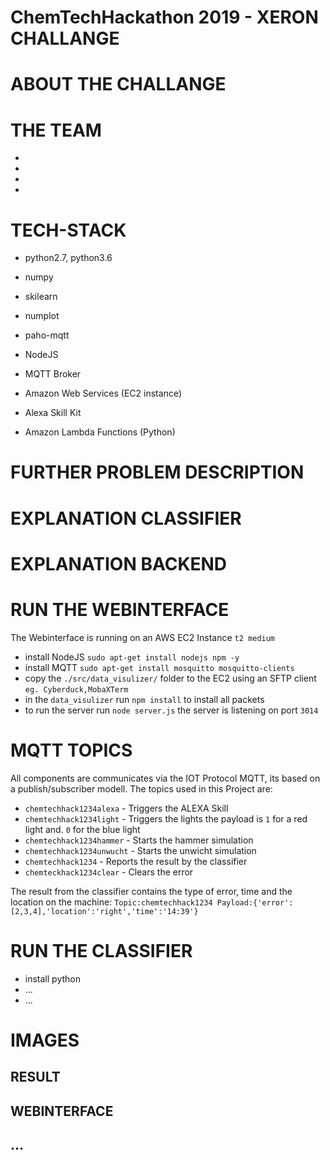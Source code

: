 # ChemTechHackathon 2019 - XERON CHALLANGE




# ABOUT THE CHALLANGE



# THE TEAM
*
*
*
*





# TECH-STACK

* python2.7, python3.6
* numpy
* skilearn
* numplot
* paho-mqtt

* NodeJS
* MQTT Broker



* Amazon Web Services (EC2 instance)
* Alexa Skill Kit
* Amazon Lambda Functions (Python)


# FURTHER PROBLEM DESCRIPTION



# EXPLANATION CLASSIFIER


# EXPLANATION BACKEND



# RUN THE WEBINTERFACE
The Webinterface is running on an AWS EC2 Instance `t2 medium`

* install NodeJS `sudo apt-get install nodejs npm -y`
* install MQTT `sudo apt-get install mosquitto mosquitto-clients`
* copy the `./src/data_visulizer/` folder to the EC2 using an  SFTP client `eg. Cyberduck,MobaXTerm`
* in the `data_visulizer` run `npm install` to install all packets
* to run the server run `node server.js` the server is listening on port `3014`

# MQTT TOPICS
All components are communicates via the IOT Protocol MQTT, its based on a publish/subscriber modell.
The topics used in this Project are:

* `chemtechhack1234alexa` - Triggers the ALEXA Skill
* `chemtechhack1234light` - Triggers the lights the payload is `1` for a red light and. `0` for the blue light
* `chemtechhack1234hammer` - Starts the hammer simulation
* `chemtechhack1234unwucht` - Starts the unwicht simulation
* `chemtechhack1234` - Reports the result by the classifier
* `chemteckhack1234clear` - Clears the error


The result from the classifier contains the type of error, time and the location on the machine:
`Topic:chemtechhack1234
Payload:{'error':[2,3,4],'location':'right','time':'14:39'}
`



# RUN THE CLASSIFIER


* install python
* ...
* ...




# IMAGES

## RESULT
## WEBINTERFACE
## ...


